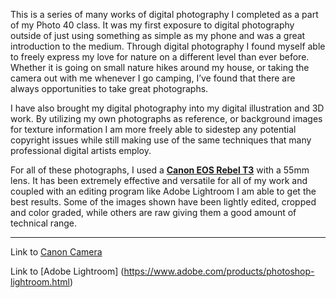 This is a series of many works of digital photography I completed as a part of my Photo 40 class. It was my first exposure to digital photography outside of just using something as simple as my phone and was a great introduction to the medium. Through digital photography I found myself able to freely express my love for nature on a different level than ever before. Whether it is going on small nature hikes around my house, or taking the camera out with me whenever I go camping, I’ve found that there are always opportunities to take great photographs.

I have also brought my digital photography into my digital illustration and 3D work. By utilizing my own photographs as reference, or background images for texture information I am more freely able to sidestep any potential copyright issues while still making use of the same techniques that many professional digital artists employ.

For all of these photographs, I used a **[Canon EOS Rebel T3](https://www.usa.canon.com/internet/portal/us/home/support/details/cameras/eos-dslr-and-mirrorless-cameras/dslr/eos-rebel-t3/eos-rebel-t3)** with a 55mm lens. It has been extremely effective and versatile for all of my work and coupled with an editing program like Adobe Lightroom I am able to get the best results. Some of the images shown have been lightly edited, cropped and color graded, while others are raw giving them a good amount of technical range.

---

Link to [Canon Camera](https://www.usa.canon.com/internet/portal/us/home/support/details/cameras/eos-dslr-and-mirrorless-cameras/dslr/eos-rebel-t3/eos-rebel-t3)

Link to [Adobe Lightroom] (https://www.adobe.com/products/photoshop-lightroom.html)
